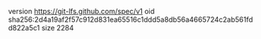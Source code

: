 version https://git-lfs.github.com/spec/v1
oid sha256:2d4a19af2f57c912d831ea65516c1ddd5a8db56a4665724c2ab561fdd822a5c1
size 2284

